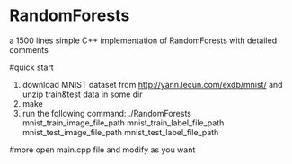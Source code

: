 # RandomForests
a 1500 lines simple C++ implementation of RandomForests with detailed comments

#quick start
1. download MNIST dataset from http://yann.lecun.com/exdb/mnist/ and unzip train&test data in some dir
2. make
3. run the following command:
./RandomForests 
mnist_train_image_file_path 
mnist_train_label_file_path 
mnist_test_image_file_path 
mnist_test_label_file_path

#more
open main.cpp file and modify as you want
